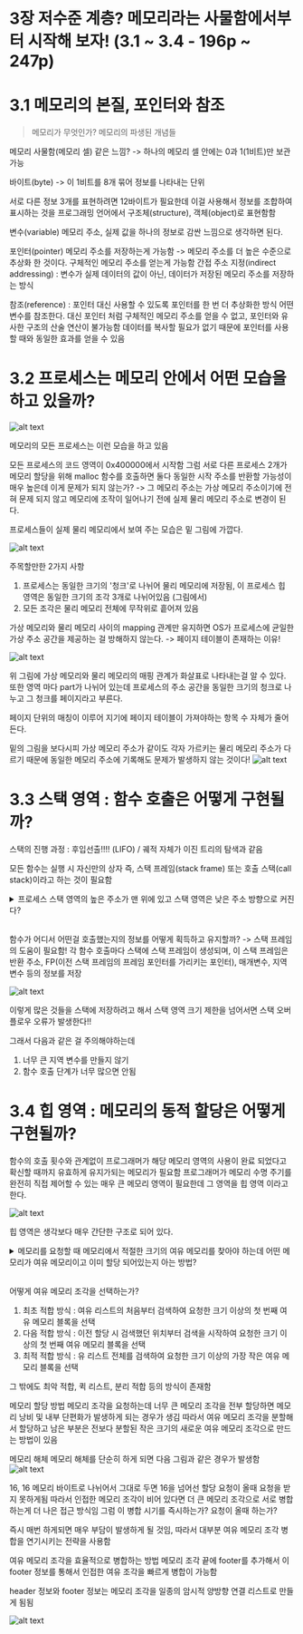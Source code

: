 # 3장 저수준 계층? 메모리라는 사물함에서부터 시작해 보자! (3.1 ~ 3.4 - 196p ~ 247p)

# 3.1 메모리의 본질, 포인터와 참조

> 메모리가 무엇인가? 메모리의 파생된 개념들

메모리
사물함(메모리 셀) 같은 느낌? -> 하나의 메모리 셀 안에는 0과 1(1비트)만 보관 가능

바이트(byte) -> 이 1비트를 8개 묶어 정보를 나타내는 단위

서로 다른 정보 3개를 표현하려면 12바이트가 필요한데 이걸 사용해서 정보를 조합하여 표시하는 것을 프로그래밍 언어에서 
구조체(structure), 객체(object)로 표현함함

변수(variable)
메모리 주소, 실제 값을 하나의 정보로 감싼 느낌으로 생각하면 된다. 

포인터(pointer)
메모리 주소를 저장하는게 가능함 -> 메모리 주소를 더 높은 수준으로 추상화 한 것이다.
구체적인 메모리 주소를 얻는게 가능함
간접 주소 지정(indirect addressing) : 변수가 실제 데이터의 값이 아닌, 데이터가 저장된 메모리 주소를 저장하는 방식

참조(reference) : 포인터 대신 사용할 수 있도록 포인터를 한 번 더 추상화한 방식 어떤 변수를 참조한다.
대신 포인터 처럼 구체적인 메모리 주소를 얻을 수 없고, 포인터와 유사한 구조의 산술 연산이 불가능함
데이터를 복사할 필요가 없기 때문에 포인터를 사용할 때와 동일한 효과를 얻을 수 있음

# 3.2 프로세스는 메모리 안에서 어떤 모습을 하고 있을까?

![alt text](image/processadd.png)

메모리의 모든 프로세스는 이런 모습을 하고 있음

모든 프로세스의 코드 영역이 0x400000에서 시작함
그럼 서로 다른 프로세스 2개가 메모리 할당을 위해 malloc 함수를 호출하면 둘다 동일한 시작 주소를 반환할 가능성이 매우 높은데 이게 문제가 되지 않는가?
-> 그 메모리 주소는 가상 메모리 주소이기에 전혀 문제 되지 않고 메모리에 조작이 일어나기 전에 실제 물리 메모리 주소로 변경이 된다.
 
 프로세스들이 실제 물리 메모리에서 보여 주는 모습은 밑 그림에 가깝다.

 ![alt text](image/processphy.png)

 주목할만한 2가지 사항
 1. 프로세스는 동일한 크기의 '청크'로 나뉘어 물리 메모리에 저장됨, 이 프로세스 힙 영역은 동일한 크기의 조각 3개로 나뉘어있음 (그림에서)
 2. 모든 조각은 물리 메모리 전체에 무작위로 흩어져 있음

 가상 메모리와 물리 메모리 사이의 mapping 관계만 유지하면 OS가 프로세스에 균일한 가상 주소 공간을 제공하는 걸 방해하지 않는다.
 -> 페이지 테이블이 존재하는 이유!

  ![alt text](image/mapping.png)

  위 그림에 가상 메모리와 물리 메모리의 매핑 관계가 화살표로 나타내는걸 알 수 있다.
또한 영역 마다 part가 나뉘어 있는데 프로세스의 주소 공간을 동일한 크기의 청크로 나누고 그 청크를 페이지라고 부른다.

페이지 단위의 매칭이 이루어 지기에 페이지 테이블이 가져야하는 항목 수 자체가 줄어든다.

밑의 그림을 보다시피 가상 메모리 주소가 같이도 각자 가르키는 물리 메모리 주소가 다르기 때문에 동일한 메모리 주소에 기록해도 문제가 발생하지 않는 것이다!
  ![alt text](image/mapping2.png)


# 3.3 스택 영역 : 함수 호출은 어떻게 구현될까?

스택의 진행 과정 : 후입선출!!!! (LIFO) / 궤적 자체가 이진 트리의 탐색과 같음

모든 함수는 실행 시 자신만의 상자 즉, 스택 프레임(stack frame) 또는 호출 스택(call stack)이라고 하는 것이 필요함

<details>
<summary>프로세스 스택 영역의 높은 주소가 맨 위에 있고 스택 영역은 낮은 주소 방향으로 커진다?</summary><hr>

비유로 이해해보자!
스마트폰 사진첩 비유:

사진첩 (프로세스 스택 영역): 스마트폰에 저장된 사진들을 모아둔 앱입니다.

사진 (데이터): 스택에 저장되는 데이터 (함수 호출 정보, 지역 변수 등)

최신 사진 (높은 주소 = 스택의 맨 위): 가장 최근에 찍은 사진은 사진첩에서 가장 "위에" 보입니다. 이 사진이 스택의 "높은 주소"에 해당합니다.

오래된 사진 (낮은 주소): 예전에 찍은 사진들은 스크롤을 아래로 내려야 볼 수 있습니다. 이 사진들이 스택의 "낮은 주소"에 해당합니다.

사진첩이 커진다 (스택 영역은 낮은 주소 방향으로 커진다): 사진을 계속 찍으면 사진첩에 사진이 점점 더 많이 저장됩니다. 사진첩이 "커진다"는 것은 새로운 사진들이 예전 사진들 "아래"에 쌓이는 것과 같습니다. 스택 영역도 마찬가지로 새로운 데이터가 낮은 주소 방향으로 확장되면서 "커집니다".

핵심:

사진첩의 "맨 위" (최신 사진)은 스택의 "높은 주소"입니다.

사진첩이 "커진다"는 것은 새로운 사진들이 "아래"로 쌓이는 것과 같이, 스택 영역이 낮은 주소 방향으로 확장되는 것을 의미합니다.

요약:

사진첩 앱을 생각해보세요. 가장 최근에 찍은 사진이 "맨 위"에 있고, 사진을 계속 찍으면 사진첩이 아래로 "커지는" 것과 같습니다. 스택도 마찬가지로, 가장 최근에 저장된 데이터가 높은 주소에 있고, 스택이 확장될수록 낮은 주소 방향으로 커집니다.

</details><br>

함수가 어디서 어떤걸 호출했는지의 정보를 어떻게 획득하고 유지할까?
-> 스택 프레임의 도움이 필요함!
각 함수 호출마다 스택에 스택 프레임이 생성되며, 이 스택 프레임은 반환 주소, FP(이전 스택 프레임의 프레임 포인터를 가리키는 포인터), 매개변수, 지역 변수 등의 정보를 저장

![alt text](image/stackframe.png)

이렇게 많은 것들을 스택에 저장하려고 해서 스택 영역 크기 제한을 넘어서면 스택 오버플로우 오류가 발생한다!!

그래서 다음과 같은 걸 주의해야하는데
1. 너무 큰 지역 변수를 만들지 않기
2. 함수 호출 단계가 너무 많으면 안됨


# 3.4 힙 영역 : 메모리의 동적 할당은 어떻게 구현될까?

함수의 호출 횟수와 관계없이 프로그래머가 해당 메모리 영역의 사용이 완료 되었다고 확신할 때까지 유효하게 유지가되는 메모리가 필요함
프로그래머가 메모리 수명 주기를 완전히 직접 제어할 수 있는 매우 큰 메모리 영역이 필요한데 그 영역을 힙 영역 이라고 한다.

![alt text](image/heap.png)

힙 영역은 생각보다 매우 간단한 구조로 되어 있다.


<details>
<summary>메모리를 요청할 때 메모리에서 적절한 크기의 여유 메모리를 찾아야 하는데 어떤 메모리가 여유 메모리이고 이미 할당 되어있는지 아는 방법?</summary><hr>
메타데이터 블록 (Metadata Block) 또는 헤더 (Header):

각 메모리 블록 (할당되었거나 여유로운 블록) 앞에는 작은 크기의 메타데이터 블록 (또는 헤더)이 위치합니다.

이 메타데이터 블록에는 해당 메모리 블록의 크기, 할당 여부 (allocated/free), 이전/다음 블록에 대한 포인터 등의 정보가 저장됩니다.

힙 메모리 관리자는 이 메타데이터 블록을 사용하여 각 메모리 블록의 상태를 파악합니다.

여유 리스트 (Free List):

힙 메모리 관리자는 여유 메모리 블록들을 연결 리스트 형태로 관리합니다. 이 연결 리스트를 "여유 리스트"라고 부릅니다.

여유 리스트의 각 노드는 여유 메모리 블록을 가리키며, 다음 여유 블록에 대한 포인터를 가지고 있습니다.

메모리를 요청할 때, 힙 메모리 관리자는 여유 리스트에서 적절한 크기의 블록을 찾습니다.

블록이 할당되면 여유 리스트에서 제거되고, 메모리가 해제되면 다시 여유 리스트에 추가됩니다.

비트맵 (Bitmap):

힙 영역을 작은 단위 (예: 8바이트)로 나누고, 각 단위에 해당하는 비트를 할당합니다.

각 비트는 해당 단위가 할당되었는지 (1) 또는 여유로운지 (0)를 나타냅니다.

메모리를 요청할 때, 힙 메모리 관리자는 비트맵을 검색하여 연속된 여유 단위를 찾습니다.

비트맵은 메모리 사용량을 간결하게 표현할 수 있지만, 큰 힙 영역에서는 비트맵 자체의 크기가 커질 수 있습니다.

경계 태그 (Boundary Tag):

각 메모리 블록의 시작과 끝에 블록의 크기와 할당 여부를 나타내는 태그를 저장합니다.

이를 통해 인접한 블록이 여유로운지 확인할 수 있으며, 메모리 해제 시 인접한 여유 블록들을 병합(coalescing)하여 더 큰 여유 블록을 만들 수 있습니다.
</details><br>

어떻게 여유 메모리 조각을 선택하는가?
1. 최초 적합 방식 : 여유 리스트의 처음부터 검색하여 요청한 크기 이상의 첫 번째 여유 메모리 블록을 선택
2. 다음 적합 방식 : 이전 할당 시 검색했던 위치부터 검색을 시작하여 요청한 크기 이상의 첫 번째 여유 메모리 블록을 선택
3. 최적 적합 방식 : 유 리스트 전체를 검색하여 요청한 크기 이상의 가장 작은 여유 메모리 블록을 선택

그 밖에도 최악 적합, 퀵 리스트, 분리 적합 등의 방식이 존재함

메모리 할당 방법
메모리 조각을 요청하는데 너무 큰 메모리 조각을 전부 할당하면 메모리 낭비 및 내부 단편화가 발생하게 되는 경우가 생김
따라서 여유 메모리 조각을 분할해서 할당하고 남은 부분은 전보다 분할된 작은 크기의 새로운 여유 메모리 조각으로 만드는 방법이 있음

메모리 해체
메모리 해체를 단순히 하게 되면 다음 그림과 같은 경우가 발생함
![alt text](image/memoryfree.png)

16, 16 메모리 바이트로 나뉘어서 그대로 두면 16을 넘어선 할당 요청이 올때 요청을 받지 못하게됨
따라서 인접한 메모리 조각이 비어 있다면 더 큰 메모리 조각으로 서로 병합하는게 더 나은 접근 방식임
그럼 이 병합 시기를 즉시하는가? 요청이 올때 하는가?

즉시 매번 하게되면 매우 부담이 발생하게 될 것임, 따라서 대부분 여유 메모리 조각 병합을 연기시키는 전략을 사용함


여유 메모리 조각을 효율적으로 병합하는 방법
메모리 조각 끝에 footer를 추가해서 이 footer 정보를 통해서 인접한 여유 조각을 빠르게 병합이 가능함

header 정보와 footer 정보는 메모리 조각을 일종의 암시적 양방향 연결 리스트로 만들게 됨됨

![alt text](image/footer.png)